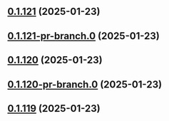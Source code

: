 ## [0.1.121](https://github.com/latha-414/AWS-CICD-web-app/compare/v0.1.121-pr-branch.0...v0.1.121) (2025-01-23)



## [0.1.121-pr-branch.0](https://github.com/latha-414/AWS-CICD-web-app/compare/v0.1.120...v0.1.121-pr-branch.0) (2025-01-23)



## [0.1.120](https://github.com/latha-414/AWS-CICD-web-app/compare/v0.1.120-pr-branch.0...v0.1.120) (2025-01-23)



## [0.1.120-pr-branch.0](https://github.com/latha-414/AWS-CICD-web-app/compare/v0.1.119...v0.1.120-pr-branch.0) (2025-01-23)



## [0.1.119](https://github.com/latha-414/AWS-CICD-web-app/compare/v0.1.119-pr-branch.0...v0.1.119) (2025-01-23)



